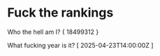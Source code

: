 # Fuck the rankings

Who the hell am I?
{ 18499312 }

What fucking year is it?
[ 2025-04-23T14:00:00Z ]
